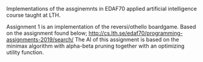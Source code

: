 Implementations of the assginemnts in EDAF70 applied artificial intelligence course taught at LTH.

Assignment 1 is an implementation of the reversi/othello boardgame. Based on the assignment found below;
http://cs.lth.se/edaf70/programming-assignments-2019/search/
The AI of this assignment is based on the minimax algorithm with alpha-beta pruning together with an
optimizing utility function.
